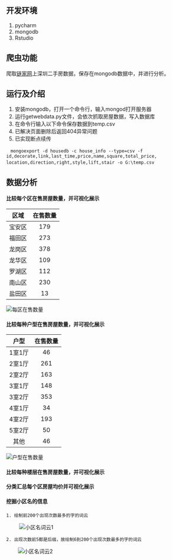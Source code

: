 ## 开发环境
 1. pycharm
 2. mongodb
 3. Rstudio
## 爬虫功能

爬取[链家网](https://sz.lianjia.com/ershoufang/)上深圳二手房数据，保存在mongodb数据中，并进行分析。

## 运行及介绍

 1. 安装mongodb，打开一个命令行，输入mongod打开服务器
 2. 运行getwebdata.py文件，会依次抓取房屋数据，写入数据库
 3. 在命令行输入以下命令保存数据到temp.csv
 4. 已解决页面删除后返回404异常问题
 5. 已实现断点续传

    `mongoexport -d housedb -c house_info --type=csv -f  
    id,decorate,link,last_time,price,name,square,total_price,
    location,direction,right,style,lift,stair -o G:\temp.csv`
    
## 数据分析
#### 比较每个区在售房屋数量，并可视化展示
 
| 区域 | 在售数量 |
| :-: | :-: |
|    宝安区 | 179 |
|    福田区 | 273 |
|    龙岗区 | 378 |
|    龙华区 | 109 |
|    罗湖区 | 112 |
|    南山区 | 230 |
|    盐田区 |  13 |

![每区在售数量](https://github.com/hiyaojie/python/raw/master/imgs/Rplot05.png)
#### 比较每种户型在售房屋数量，并可视化展示
| 户型 | 在售数量 |
| :-: | :-: |
| 1室1厅 |  46 |
| 2室1厅 | 261 |
| 2室2厅 | 163 |
| 3室1厅 | 148 |
| 3室2厅 | 353 |
| 4室1厅 |  34 |
| 4室2厅 | 193 |
| 5室2厅 |  50 |
| 其他 |  46 |
![户型在售数量](https://github.com/hiyaojie/python/raw/master/imgs/Rplot04.png)

#### 比较每种楼层在售房屋数量，并可视化展示
#### 分类汇总每个区房屋均价并可视化展示
#### 挖掘小区名的信息
    1. 绘制前200个出现次数最多的字的词云
          ![小区名词云1](https://github.com/hiyaojie/python/raw/master/imgs/Rplot02.png)
          
          
    2. 出现次数前5都是后缀，故绘制6到200个出现次数最多的字的词云
          ![小区名词云2](https://github.com/hiyaojie/python/raw/master/imgs/Rplot03.png)
       
   

   
   
